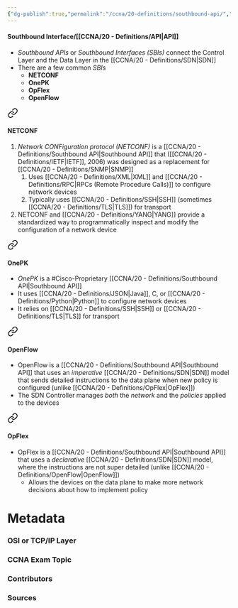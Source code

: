 ```yaml
---
{"dg-publish":true,"permalink":"/ccna/20-definitions/southbound-api/","tags":["defs_ccna"],"created":"2023-11-04T12:45:23.000-07:00","updated":"2023-11-08T14:27:35.000-08:00"}
---
```


#### Southbound Interface/[[CCNA/20 - Definitions/API\|API]]
- *Southbound APIs* or *Southbound Interfaces (SBIs)* connect the Control Layer and the Data Layer in the [[CCNA/20 - Definitions/SDN\|SDN]]
- There are a few common *SBIs* 
	- **NETCONF**
	- **OnePK**
	- **OpFlex**
	- **OpenFlow**


<div class="transclusion internal-embed is-loaded"><a class="markdown-embed-link" href="/ccna/20-definitions/netconf/#netconf" aria-label="Open link"><svg xmlns="http://www.w3.org/2000/svg" width="24" height="24" viewBox="0 0 24 24" fill="none" stroke="currentColor" stroke-width="2" stroke-linecap="round" stroke-linejoin="round" class="svg-icon lucide-link"><path d="M10 13a5 5 0 0 0 7.54.54l3-3a5 5 0 0 0-7.07-7.07l-1.72 1.71"></path><path d="M14 11a5 5 0 0 0-7.54-.54l-3 3a5 5 0 0 0 7.07 7.07l1.71-1.71"></path></svg></a><div class="markdown-embed">



#### NETCONF
1. *Network CONFiguration protocol (NETCONF)* is a [[CCNA/20 - Definitions/Southbound API\|Southbound API]] that  ([[CCNA/20 - Definitions/IETF\|IETF]], 2006) was designed as a replacement for [[CCNA/20 - Definitions/SNMP\|SNMP]]
	1. Uses [[CCNA/20 - Definitions/XML\|XML]] and [[CCNA/20 - Definitions/RPC\|RPCs (Remote Procedure Calls)]] to configure network devices
	2. Typically uses [[CCNA/20 - Definitions/SSH\|SSH]] (sometimes [[CCNA/20 - Definitions/TLS\|TLS]]) for transport
2. NETCONF and [[CCNA/20 - Definitions/YANG\|YANG]] provide a standardized way to programmatically inspect and modify the configuration of a network device





</div></div>


<div class="transclusion internal-embed is-loaded"><a class="markdown-embed-link" href="/ccna/20-definitions/one-pk/#one-pk" aria-label="Open link"><svg xmlns="http://www.w3.org/2000/svg" width="24" height="24" viewBox="0 0 24 24" fill="none" stroke="currentColor" stroke-width="2" stroke-linecap="round" stroke-linejoin="round" class="svg-icon lucide-link"><path d="M10 13a5 5 0 0 0 7.54.54l3-3a5 5 0 0 0-7.07-7.07l-1.72 1.71"></path><path d="M14 11a5 5 0 0 0-7.54-.54l-3 3a5 5 0 0 0 7.07 7.07l1.71-1.71"></path></svg></a><div class="markdown-embed">



#### OnePK
- *OnePK* is a #Cisco-Proprietary [[CCNA/20 - Definitions/Southbound API\|Southbound API]]
- It uses [[CCNA/20 - Definitions/JSON\|Java]], C, or [[CCNA/20 - Definitions/Python\|Python]] to configure network devices
- It relies on [[CCNA/20 - Definitions/SSH\|SSH]] or [[CCNA/20 - Definitions/TLS\|TLS]] for transport







</div></div>


<div class="transclusion internal-embed is-loaded"><a class="markdown-embed-link" href="/ccna/20-definitions/open-flow/#open-flow" aria-label="Open link"><svg xmlns="http://www.w3.org/2000/svg" width="24" height="24" viewBox="0 0 24 24" fill="none" stroke="currentColor" stroke-width="2" stroke-linecap="round" stroke-linejoin="round" class="svg-icon lucide-link"><path d="M10 13a5 5 0 0 0 7.54.54l3-3a5 5 0 0 0-7.07-7.07l-1.72 1.71"></path><path d="M14 11a5 5 0 0 0-7.54-.54l-3 3a5 5 0 0 0 7.07 7.07l1.71-1.71"></path></svg></a><div class="markdown-embed">



#### OpenFlow
- OpenFlow is a [[CCNA/20 - Definitions/Southbound API\|Southbound API]] that uses an *imperative* [[CCNA/20 - Definitions/SDN\|SDN]] model that sends detailed instructions to the data plane when new policy is configured (unlike [[CCNA/20 - Definitions/OpFlex\|OpFlex]])
- The SDN Controller manages *both* the *network* and the *policies* applied to the devices







</div></div>


<div class="transclusion internal-embed is-loaded"><a class="markdown-embed-link" href="/ccna/20-definitions/op-flex/#op-flex" aria-label="Open link"><svg xmlns="http://www.w3.org/2000/svg" width="24" height="24" viewBox="0 0 24 24" fill="none" stroke="currentColor" stroke-width="2" stroke-linecap="round" stroke-linejoin="round" class="svg-icon lucide-link"><path d="M10 13a5 5 0 0 0 7.54.54l3-3a5 5 0 0 0-7.07-7.07l-1.72 1.71"></path><path d="M14 11a5 5 0 0 0-7.54-.54l-3 3a5 5 0 0 0 7.07 7.07l1.71-1.71"></path></svg></a><div class="markdown-embed">



#### OpFlex
- OpFlex  is a [[CCNA/20 - Definitions/Southbound API\|Southbound API]] that uses a *declarative* [[CCNA/20 - Definitions/SDN\|SDN]] model, where the instructions are not super detailed (unlike [[CCNA/20 - Definitions/OpenFlow\|OpenFlow]])
	- Allows the devices on the data plane to make more network decisions about how to implement policy







</div></div>








# Metadata
### OSI or TCP/IP Layer

### CCNA Exam Topic

### Contributors

### Sources
